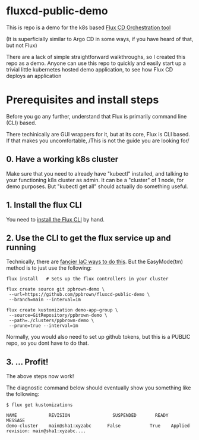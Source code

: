 # fluxcd-public-demo

This is repo is a demo for the k8s based [Flux CD Orchestration tool](https://fluxcd.io/)

(It is superficially similar to Argo CD in some ways, if you have heard of that, but not Flux)

There are a lack of simple straightforward walkthroughs, so I created this repo as a demo.
Anyone can use this repo to quickly and easily start up a trivial little
kubernetes hosted demo application, to see how Flux CD deploys an application

# Prerequisites and install steps

Before you go any further, understand that Flux is primarily command line (CLI) based.

There techinically are GUI wrappers for it, but at its core, Flux is CLI based. 
If that makes you uncomfortable, /This is not the guide you are looking for/

## 0. Have a working k8s cluster

Make sure that you need to already have "kubectl" installed, and talking to your functioning k8s cluster as admin.
It can be a "cluster" of 1 node, for demo purposes. But "kubectl get all" should actually do something useful.

## 1. Install the flux CLI

You need to [install the Flux CLI](https://fluxcd.io/flux/installation/#install-the-flux-cli) by hand.

## 2. Use the CLI to get the flux service up and running

Technically, there are [fancier IaC ways to do this](https://registry.terraform.io/providers/fluxcd/flux/latest).
But the EasyMode(tm) method is to just use the following:

    flux install   # Sets up the flux controllers in your cluster

    flux create source git ppbrown-demo \
     --url=https://github.com/ppbrown/fluxcd-public-demo \
     --branch=main --interval=1m

    flux create kustomization demo-app-group \
     --source=GitRepository/ppbrown-demo \
     --path=./clusters/ppbrown-demo \
     --prune=true --interval=1m



Normally, you would also need to set up github tokens, but this is a PUBLIC repo, so you dont have to do that.

## 3. ... Profit!

The above steps now work!

The diagnostic command below should eventually show you something like the following:

    $ flux get kustomizations

    NAME            REVISION                SUSPENDED       READY   MESSAGE
    demo-cluster    main@sha1:xyzabc      False           True    Applied revision: main@sha1:xyzabc....
